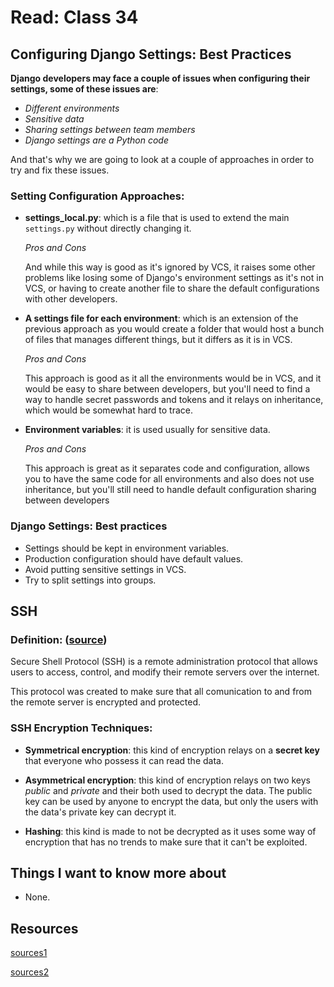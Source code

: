 # Read: Class 34

## Configuring Django Settings: Best Practices

**Django developers may face a couple of issues when configuring their settings, some of these issues are**:

- *Different environments*
- *Sensitive data*
- *Sharing settings between team members*
- *Django settings are a Python code*

And that's why we are going to look at a couple of approaches in order to try and fix these issues.

### Setting Configuration Approaches:

- **settings_local.py**: which is a file that is used to extend the main `settings.py` without directly changing it.

    *Pros and Cons*

    And while this way is good as it's ignored by VCS, it raises some other problems like losing some of Django's environment settings as it's not in VCS, or having to create another file to share the default configurations with other developers.

- **A settings file for each environment**: which is an extension of the previous approach as you would create a folder that would host a bunch of files that manages different things, but it differs as it is in VCS.

    *Pros and Cons*

    This approach is good as it all the environments would be in VCS, and it would be easy to share between developers, but you'll need to find a way to handle secret passwords and tokens and it relays on inheritance, which would be somewhat hard to trace.

- **Environment variables**: it is used usually for sensitive data.

    *Pros and Cons*

    This approach is great as it separates code and configuration, allows you to have the same code for all environments and also does not use inheritance, but you'll still need to handle default configuration sharing between developers

### Django Settings: Best practices

- Settings should be kept in environment variables.
- Production configuration should have default values.
- Avoid putting sensitive settings in VCS.
- Try to split settings into groups.

## SSH

### Definition: ([source](https://www.hostinger.com/tutorials/ssh-tutorial-how-does-ssh-work#:~:text=SSH%2C%20or%20Secure%20Shell%20Protocol%2C%20is%20a%20remote%20administration%20protocol%20that%20allows%20users%20to%20access%2C%20control%2C%20and%20modify%20their%20remote%20servers%20over%20the%20internet.))

Secure Shell Protocol (SSH) is a remote administration protocol that allows users to access, control, and modify their remote servers over the internet.

This protocol was created to make sure that all comunication to and from the remote server is encrypted and protected.

### SSH Encryption Techniques:

- **Symmetrical encryption**: this kind of encryption relays on a **secret key** that everyone who possess it can read the data.

- **Asymmetrical encryption**: this kind of encryption relays on two keys *public* and *private* and their both used to decrypt the data. The public key can be used by anyone to encrypt the data, but only the users with the data's private key can decrypt it.

- **Hashing**: this kind is made to not be decrypted as it uses some way of encryption that has no trends to make sure that it can't be exploited. 

## Things I want to know more about

- None.

## Resources

[sources1](https://djangostars.com/blog/configuring-django-settings-best-practices/)

[sources2](https://www.hostinger.com/tutorials/ssh-tutorial-how-does-ssh-work)

